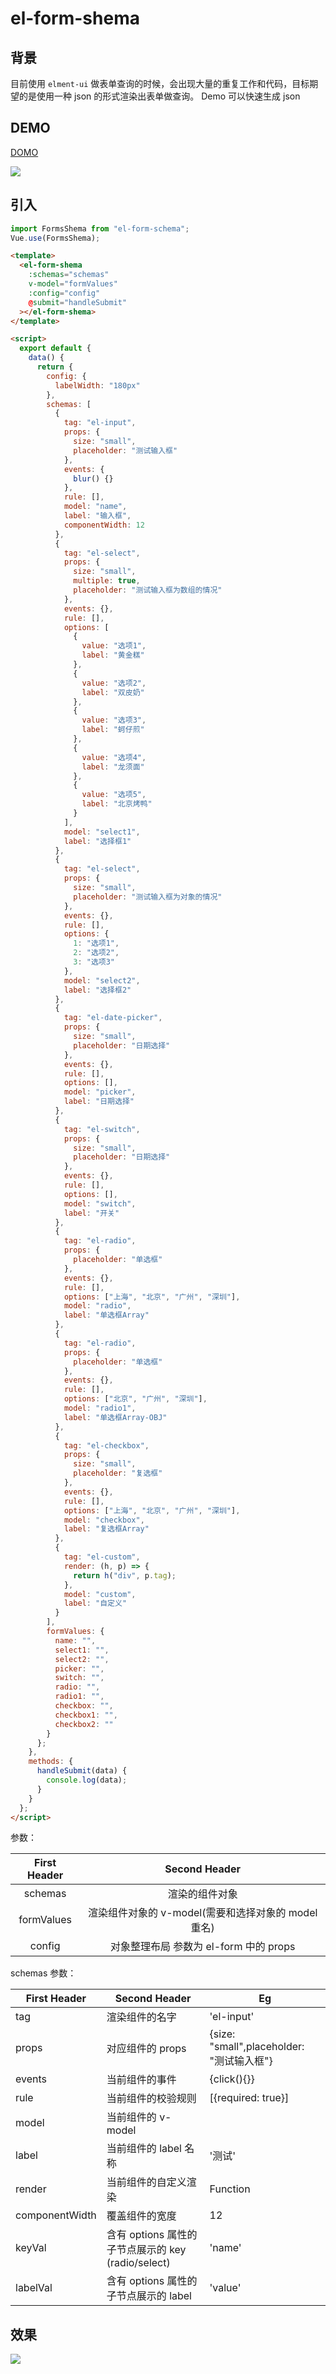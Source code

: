 # el-form-shema

## 背景

目前使用 `elment-ui` 做表单查询的时候，会出现大量的重复工作和代码，目标期望的是使用一种 json 的形式渲染出表单做查询。
Demo 可以快速生成 json

## DEMO

[DOMO](http://152.136.31.37:7000/ui)

![](assest/eg.gif)

## 引入

```javascript
import FormsShema from "el-form-schema";
Vue.use(FormsShema);
```

```html
<template>
  <el-form-shema
    :schemas="schemas"
    v-model="formValues"
    :config="config"
    @submit="handleSubmit"
  ></el-form-shema>
</template>

<script>
  export default {
    data() {
      return {
        config: {
          labelWidth: "180px"
        },
        schemas: [
          {
            tag: "el-input",
            props: {
              size: "small",
              placeholder: "测试输入框"
            },
            events: {
              blur() {}
            },
            rule: [],
            model: "name",
            label: "输入框",
            componentWidth: 12
          },
          {
            tag: "el-select",
            props: {
              size: "small",
              multiple: true,
              placeholder: "测试输入框为数组的情况"
            },
            events: {},
            rule: [],
            options: [
              {
                value: "选项1",
                label: "黄金糕"
              },
              {
                value: "选项2",
                label: "双皮奶"
              },
              {
                value: "选项3",
                label: "蚵仔煎"
              },
              {
                value: "选项4",
                label: "龙须面"
              },
              {
                value: "选项5",
                label: "北京烤鸭"
              }
            ],
            model: "select1",
            label: "选择框1"
          },
          {
            tag: "el-select",
            props: {
              size: "small",
              placeholder: "测试输入框为对象的情况"
            },
            events: {},
            rule: [],
            options: {
              1: "选项1",
              2: "选项2",
              3: "选项3"
            },
            model: "select2",
            label: "选择框2"
          },
          {
            tag: "el-date-picker",
            props: {
              size: "small",
              placeholder: "日期选择"
            },
            events: {},
            rule: [],
            options: [],
            model: "picker",
            label: "日期选择"
          },
          {
            tag: "el-switch",
            props: {
              size: "small",
              placeholder: "日期选择"
            },
            events: {},
            rule: [],
            options: [],
            model: "switch",
            label: "开关"
          },
          {
            tag: "el-radio",
            props: {
              placeholder: "单选框"
            },
            events: {},
            rule: [],
            options: ["上海", "北京", "广州", "深圳"],
            model: "radio",
            label: "单选框Array"
          },
          {
            tag: "el-radio",
            props: {
              placeholder: "单选框"
            },
            events: {},
            rule: [],
            options: ["北京", "广州", "深圳"],
            model: "radio1",
            label: "单选框Array-OBJ"
          },
          {
            tag: "el-checkbox",
            props: {
              size: "small",
              placeholder: "复选框"
            },
            events: {},
            rule: [],
            options: ["上海", "北京", "广州", "深圳"],
            model: "checkbox",
            label: "复选框Array"
          },
          {
            tag: "el-custom",
            render: (h, p) => {
              return h("div", p.tag);
            },
            model: "custom",
            label: "自定义"
          }
        ],
        formValues: {
          name: "",
          select1: "",
          select2: "",
          picker: "",
          switch: "",
          radio: "",
          radio1: "",
          checkbox: "",
          checkbox1: "",
          checkbox2: ""
        }
      };
    },
    methods: {
      handleSubmit(data) {
        console.log(data);
      }
    }
  };
</script>
```

参数：

| First Header |                    Second Header                    |
| :----------: | :-------------------------------------------------: |
|   schemas    |                   渲染的组件对象                    |
|  formValues  | 渲染组件对象的 v-model(需要和选择对象的 model 重名) |
|    config    |       对象整理布局 参数为 el-form 中的 props        |

schemas 参数：

| First Header   | Second Header                                      | Eg                                        |
| -------------- | -------------------------------------------------- | ----------------------------------------- |
| tag            | 渲染组件的名字                                     | 'el-input'                                |
| props          | 对应组件的 props                                   | {size: "small",placeholder: "测试输入框"} |
| events         | 当前组件的事件                                     | {click(){}}                               |
| rule           | 当前组件的校验规则                                 | [{required: true}]                        |
| model          | 当前组件的 v-model                                 |                                           |
| label          | 当前组件的 label 名称                              | '测试'                                    |
| render         | 当前组件的自定义渲染                               | Function                                  |
| componentWidth | 覆盖组件的宽度                                     | 12                                        |
| keyVal         | 含有 options 属性的子节点展示的 key (radio/select) | 'name'                                    |
| labelVal       | 含有 options 属性的子节点展示的 label              | 'value'                                   |

## 效果

![](assest/eg.png)
